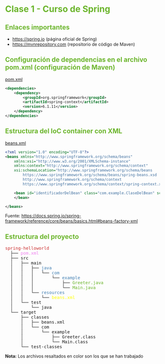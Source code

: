 # <sg>Clase 1 - Curso de Spring</sg>

## <sg>Enlaces importantes</sg>

* https://spring.io (página oficial de Spring)
* https://mvnrepository.com (repositorio de código de Maven)

## <sg>Configuración de dependencias en el archivo pom.xml (configuración de Maven)</sg>

[pom.xml](./spring-helloworld/pom.xml)

```xml
<dependencies>
    <dependency>
        <groupId>org.springframework</groupId>
        <artifactId>spring-context</artifactId>
        <version>6.1.11</version>
    </dependency>
</dependencies>
```

## <sg>Estructura del IoC container con XML</sg>

[beans.xml](./spring-helloworld/src/main/resources/beans.xml)

```xml
<?xml version="1.0" encoding="UTF-8"?>
<beans xmlns="http://www.springframework.org/schema/beans"
	xmlns:xsi="http://www.w3.org/2001/XMLSchema-instance"
	xmlns:context="http://www.springframework.org/schema/context"
	xsi:schemaLocation="http://www.springframework.org/schema/beans
		https://www.springframework.org/schema/beans/spring-beans.xsd
		http://www.springframework.org/schema/context
		https://www.springframework.org/schema/context/spring-context.xsd">

	<bean id="identificadorDelBean" class="com.example.ClaseDelBean" scope="prototype">
	</bean>

</beans>
```

Fuente: https://docs.spring.io/spring-framework/reference/core/beans/basics.html#beans-factory-xml

## <sg>Estructura del proyecto</sg>

<pre>
<r>spring-helloworld</r>
  ├── <v>pom.xml</v>
  ├── src
  │   ├── main
  │   │   ├── <sb>java</sb>
  │   │   │   └── <sb>com</sb>
  │   │   │       └── <sb>example</sb>
  │   │   │           ├── <sg>Greeter.java</sg>
  │   │   │           └── <sg>Main.java</sg>
  │   │   └── <sb>resources</sb>
  │   │       └── <y>beans.xml</y>
  │   └── test
  │       └── java
  └── target
      ├── classes
      │   ├── beans.xml
      │   └── com
      │       └── example
      │           ├── Greeter.class
      │           └── Main.class
      └── test-classes
</pre>

**Nota:** Los archivos resaltados en color son los que se han trabajado

<style>
    y {color: yellow}
	r {color: #C33}
	v {color: violet}
	sb {color: steelblue}
	sg {color: #6CB52D} /* Spring Green */
</style>
